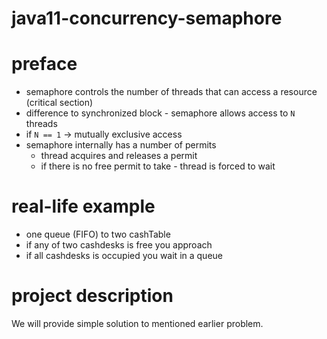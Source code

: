 # java11-concurrency-semaphore

# preface
* semaphore controls the number of threads that can access 
a resource (critical section)
* difference to synchronized block - semaphore allows access 
to `N` threads
* if `N == 1` -> mutually exclusive access
* semaphore internally has a number of permits
    * thread acquires and releases a permit
    * if there is no free permit to take - thread is forced to wait

# real-life example
* one queue (FIFO) to two cashTable
* if any of two cashdesks is free you approach
* if all cashdesks is occupied you wait in a queue

# project description
We will provide simple solution to mentioned earlier problem.